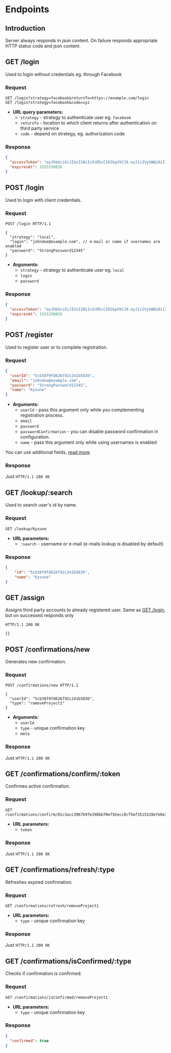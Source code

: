 # Endpoints

## Introduction

Server always responds in json content. On failure responds appropriate HTTP status code and json content.

## GET /login <Badge text="public" type="info"/>
Used to login without credentials eg. through Facebook

### Request
```
GET /login?strategy=facebook&returnTo=https://example.com/login
GET /login?strategy=facebook&code=xyz
```
- **URL query parameters:**
  - `strategy` - strategy to authenticate user eg. `facebook`
  - `returnTo` - location to which client returns after authentication on third party service 
  - `code` - depend on strategy, eg. authorization code

### Response
```json
{
  "accessToken": "eyJhbGciOiJIUzI1NiIsInR5cCI6IkpXVCJ9.eyJ1c2VySWQiOiI1Y2IyMDI4NGM0ZjY4MjM2ZTRiMjEyNjYiLCJleHAiOjE1NTUyNTAwMzUsImlhdCI6MTU1NTI0NjQzNX0.r0l5vTDFD5iYeMAlrYqb8lJUvcb3RVsja8rZU9kD0bc",
  "expiresAt": 1555250035
}
```


## POST /login <Badge text="public" type="info"/>
Used to login with client credentials.

### Request
```
POST /login HTTP/1.1

{
  "strategy": "local",
  "login": "johndoe@example.com", // e-mail or name if usernames are enabled
  "password": "StrongPassword12345"
}
```
- **Arguments:**
  - `strategy` - strategy to authenticate user eg. `local`
  - `login`
  - `password`

### Response
```json
{
  "accessToken": "eyJhbGciOiJIUzI1NiIsInR5cCI6IkpXVCJ9.eyJ1c2VySWQiOiI1Y2IyMDI4NGM0ZjY4MjM2ZTRiMjEyNjYiLCJleHAiOjE1NTUyNTAwMzUsImlhdCI6MTU1NTI0NjQzNX0.r0l5vTDFD5iYeMAlrYqb8lJUvcb3RVsja8rZU9kD0bc",
  "expiresAt": 1555250035
}
```


## POST /register <Badge text="public" type="info"/>
Used to register user or to complete registration.

### Request
```json
{
  "userId": "5cb38f9fd626f92c241b5836",
  "email": "johndoe@example.com",
  "password": "StrongPassword12345",
  "name": "Kysune"
}
```
- **Arguments:**
  - `userId` - pass this argument only while you complementing registration process.
  - `email`
  - `password`
  - `passwordConfirmation` - you can disable password confirmation in configuration.
  - `name` - pass this argument only while using usernames is enabled

You can use additional fields, [read more](/api/Config.html#additionalfields).

### Response
Just `HTTP/1.1 200 OK`


## GET /lookup/:search <Badge text="public" type="info"/>
Used to search user's id by name.

### Request
```
GET /lookup/Kysune
```
- **URL parameters:**
  - `:search` - username or e-mail (e-mails lookup is disabled by default)
### Response
```json
{
    "id": "5cb38f9fd626f92c241b5836",
    "name": "Kysune"
}
```


## GET /assign <Badge text="public" type="info"/>
Assigns third party accounts to already registered user. Same as [GET /login](/guide/Endpoints.html#get-login), but on successed responds only
```
HTTP/1.1 200 OK

{}
```


## POST /confirmations/new <Badge text="private" type="error"/>
Generates new confirmation.

### Request
```
POST /confirmations/new HTTP/1.1

{
  "userId": "5cb38f9fd626f92c241b5836",
  "type": "removeProject1"
}
```
- **Arguments:**
  - `userId`
  - `type` - unique confirmation key
  - `meta`

### Response
Just `HTTP/1.1 200 OK`

## GET /confirmations/confirm/:token <Badge text="public" type="info"/>
Confirmes active confirmation.

### Request
```
GET /confirmations/confirm/81c3acc3967b97e398bb70ef92ecc8cf9af3515328e7e0e34076b8f88225773d
```
- **URL parameters:**
  - `token`

### Response
Just `HTTP/1.1 200 OK`

## GET /confirmations/refresh/:type <Badge text="public" type="info"/>
Refreshes expired confirmation.

### Request
```
GET /confirmations/refresh/removeProject1
```
- **URL parameters:**
  - `type` - unique confirmation key

### Response
Just `HTTP/1.1 200 OK`

## GET /confirmations/isConfirmed/:type <Badge text="public" type="info"/>
Checks if confirmation is confirmed.

### Request
```
GET /confirmations/isConfirmed/removeProject1
```
- **URL parameters:**
  - `type` - unique confirmation key

### Response
```json
{
  "confirmed": true
}
```